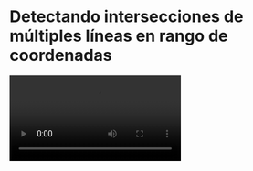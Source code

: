 # Detectando intersecciones de múltiples líneas en rango de coordenadas

![](https://digi21.blob.core.windows.net/videos-ayuda/desarrollo/33.%20Detectando%20intersecciones%20de%20multiples%20lineas%20en%20un%20rago%20de%20coordenadas.mp4)



